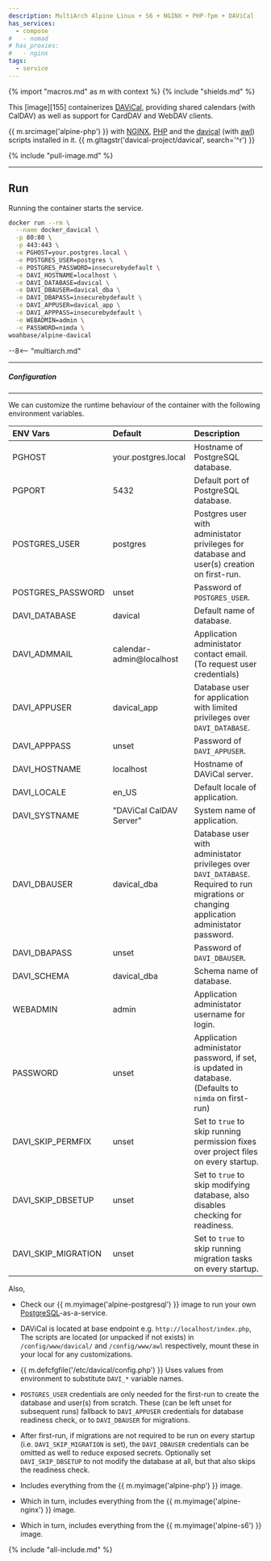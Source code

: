 ```yaml
---
description: MultiArch Alpine Linux + S6 + NGINX + PHP-fpm + DAViCal
has_services:
  - compose
#   - nomad
# has_proxies:
#   - nginx
tags:
  - service
---
```


{% import "macros.md" as m with context %}
{% include "shields.md" %}

This [image][155] containerizes [DAViCal][3], providing shared
calendars (with CalDAV) as well as support for CardDAV and WebDAV
clients.

{{ m.srcimage('alpine-php') }} with [NGINX][1], [PHP][2] and the
[davical][4] (with [awl][5]) scripts installed in it.
{{ m.gltagstr('davical-project/davical', search='^r') }}

{% include "pull-image.md" %}

---
Run
---

Running the container starts the service.

``` sh
docker run --rm \
  --name docker_davical \
  -p 80:80 \
  -p 443:443 \
  -e PGHOST=your.postgres.local \
  -e POSTGRES_USER=postgres \
  -e POSTGRES_PASSWORD=insecurebydefault \
  -e DAVI_HOSTNAME=localhost \
  -e DAVI_DATABASE=davical \
  -e DAVI_DBAUSER=davical_dba \
  -e DAVI_DBAPASS=insecurebydefault \
  -e DAVI_APPUSER=davical_app \
  -e DAVI_APPPASS=insecurebydefault \
  -e WEBADMIN=admin \
  -e PASSWORD=nimda \
woahbase/alpine-davical
```

--8<-- "multiarch.md"

---
##### Configuration
---

We can customize the runtime behaviour of the container with the
following environment variables.

| ENV Vars            | Default                    | Description
| :---                | :---                       | :---
| PGHOST              | your.postgres.local        | Hostname of PostgreSQL database.
| PGPORT              | 5432                       | Default port of PostgreSQL database.
| POSTGRES_USER       | postgres                   | Postgres user with administator privileges for database and user(s) creation on first-run.
| POSTGRES_PASSWORD   | unset                      | Password of `POSTGRES_USER`.
| DAVI_DATABASE       | davical                    | Default name of database.
| DAVI_ADMMAIL        | calendar-admin@localhost   | Application administator contact email. (To request user credentials)
| DAVI_APPUSER        | davical_app                | Database user for application with limited privileges over `DAVI_DATABASE`.
| DAVI_APPPASS        | unset                      | Password of `DAVI_APPUSER`.
| DAVI_HOSTNAME       | localhost                  | Hostname of DAViCal server.
| DAVI_LOCALE         | en_US                      | Default locale of application.
| DAVI_SYSTNAME       | "DAViCal CalDAV Server"    | System name of application.
| DAVI_DBAUSER        | davical_dba                | Database user with administator privileges over `DAVI_DATABASE`. Required to run migrations or changing application administator password.
| DAVI_DBAPASS        | unset                      | Password of `DAVI_DBAUSER`.
| DAVI_SCHEMA         | davical_dba                | Schema name of database.
| WEBADMIN            | admin                      | Application administator username for login.
| PASSWORD            | unset                      | Application administator password, if set, is updated in database. (Defaults to `nimda` on first-run)
| DAVI_SKIP_PERMFIX   | unset                      | Set to `true` to skip running permission fixes over project files on every startup.
| DAVI_SKIP_DBSETUP   | unset                      | Set to `true` to skip modifying database, also disables checking for readiness.
| DAVI_SKIP_MIGRATION | unset                      | Set to `true` to skip running migration tasks on every startup.

Also,

* Check our {{ m.myimage('alpine-postgresql') }} image to run your
  own [PostgreSQL][10]-as-a-service.

* DAViCal is located at base endpoint e.g.
  `http://localhost/index.php`, The scripts are located (or
  unpacked if not exists) in `/config/www/davical/` and
  `/config/www/awl` respectively, mount these in your local for
  any customizations.

* {{ m.defcfgfile('/etc/davical/config.php') }} Uses values from
  environment to substitute `DAVI_*` variable names.

* `POSTGRES_USER` credentials are only needed for the first-run to
  create the database and user(s) from scratch. These (can be
  left unset for subsequent runs) fallback to `DAVI_APPUSER`
  credentials for database readiness check, or to `DAVI_DBAUSER`
  for migrations.

* After first-run, if migrations are not required to be run on
  every startup (i.e. `DAVI_SKIP_MIGRATION` is set), the
  `DAVI_DBAUSER` credentials can be omitted as well to reduce
  exposed secrets. Optionally set `DAVI_SKIP_DBSETUP` to not
  modify the database at all, but that also skips the readiness
  check.

* Includes everything from the {{ m.myimage('alpine-php') }} image.

* Which in turn, includes everything from the {{ m.myimage('alpine-nginx') }} image.

* Which in turn, includes everything from the {{ m.myimage('alpine-s6') }} image.

[1]: https://nginx.org
[2]: http://php.net/
[3]: https://www.davical.org/index.php
[4]: https://gitlab.com/davical-project/davical
[5]: https://gitlab.com/davical-project/awl
[6]: https://wiki.davical.org/index.php?title=Nginx_Config
[7]: https://gitlab.com/fintechstudios/davical-docker
[8]: https://github.com/fintechstudios/davical-docker
[9]: https://github.com/Elrondo46/davical-docker-standalone
[10]: https://www.postgresql.org/


{% include "all-include.md" %}
